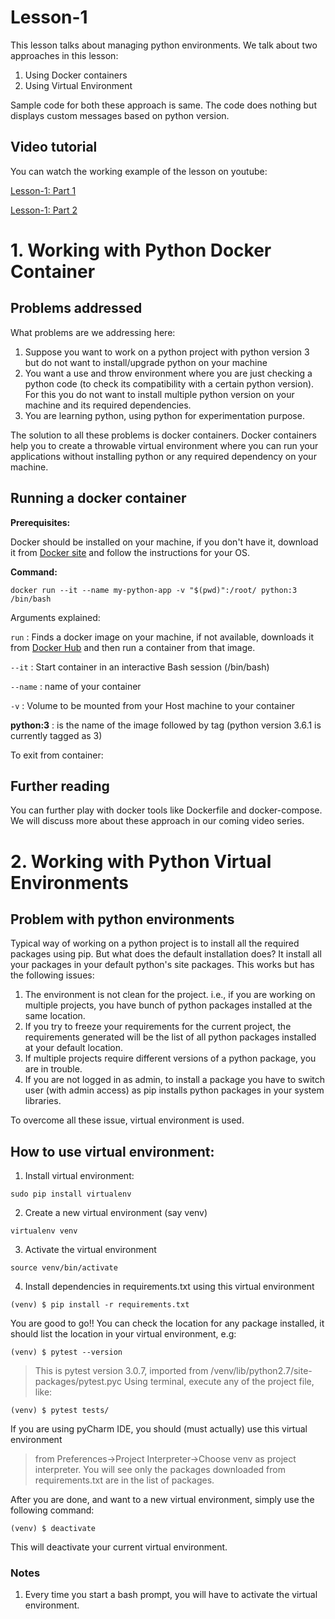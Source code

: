# Lesson-1

This lesson talks about managing python environments. We talk about two approaches in this lesson:

1. Using Docker containers
2. Using Virtual Environment

Sample code for both these approach is same.
The code does nothing but displays custom messages based on python version.

## Video tutorial
You can watch the working example of the lesson on youtube:

[Lesson-1: Part 1](https://www.youtube.com/watch?v=QG84l1yMh-s&t=43s)

[Lesson-1: Part 2](https://www.youtube.com/watch?v=FSLr4ZJIUco&t=10s)


# 1. Working with Python Docker Container

## Problems addressed

What problems are we addressing here:

1. Suppose you want to work on a python project with python version 3 but do not want to install/upgrade python on your machine
2. You want a use and throw environment where you are just checking a python code (to check its compatibility with a certain python version). For this you do not want to install multiple python version on your machine and its required dependencies.
3. You are learning python, using python for experimentation purpose.

The solution to all these problems is docker containers. Docker containers help you to create a throwable virtual environment where you can run your applications without installing python or any required dependency on your machine.

## Running a docker container

**Prerequisites:** 

Docker should be installed on your machine, if you don't have it, download it from [Docker site](https://www.docker.com/) and follow the instructions for your OS.

**Command:**

`docker run --it --name my-python-app -v "$(pwd)":/root/ python:3 /bin/bash`

Arguments explained:

`run` : Finds a docker image on your machine, if not available, downloads it from [Docker Hub](https://hub.docker.com/) and then run a container from that image.

`--it` : Start container in an interactive Bash session (/bin/bash)

`--name` : name of your container

`-v` : Volume to be mounted from your Host machine to your container

**python:3** : is the name of the image followed by tag (python version 3.6.1 is currently tagged as 3)

To exit from container:


## Further reading

You can further play with docker tools like Dockerfile and docker-compose. We will discuss more about these approach in our coming video series. 

# 2. Working with Python Virtual Environments

## Problem with python environments
Typical way of working on a python project is to install all the required packages using pip.
But what does the default installation does? It install all your packages in your default python's site packages. This works but has the following issues:
1. The environment is not clean for the project. i.e., if you are working on multiple projects, you have bunch of python packages installed at the same location.
2. If you try to freeze your requirements for the current project, the requirements generated will be the list of all python packages installed at your default location.
3. If multiple projects require different versions of a python package, you are in trouble.
4. If you are not logged in as admin, to install a package you have to switch user (with admin access) as pip installs python packages in your system libraries.

To overcome all these issue, virtual environment is used.

## How to use virtual environment:

1. Install virtual environment:
```
sudo pip install virtualenv
```
2. Create a new virtual environment (say venv)
```
virtualenv venv
```
3. Activate the virtual environment
```
source venv/bin/activate
```
4. Install dependencies in requirements.txt using this virtual environment
```
(venv) $ pip install -r requirements.txt
```

You are good to go!! You can check the location for any package installed, it should list the location in your virtual environment, e.g:
```
(venv) $ pytest --version
```
> This is pytest version 3.0.7, imported from /venv/lib/python2.7/site-packages/pytest.pyc
Using terminal, execute any of the project file, like:
```
(venv) $ pytest tests/
```
If you are using pyCharm IDE, you should (must actually) use this virtual environment

> from Preferences->Project Interpreter->Choose venv as project interpreter. You will see only the packages downloaded from requirements.txt are in the list of packages.

After you are done, and want to a new virtual environment, simply use the following command:
```
(venv) $ deactivate
```
This will deactivate your current virtual environment.

### Notes
1. Every time you start a bash prompt, you will have to activate the virtual environment.